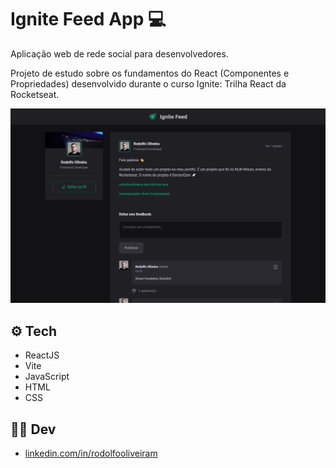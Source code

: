 # Ignite Feed App 💻

Aplicação web de rede social para desenvolvedores.

Projeto de estudo sobre os fundamentos do React (Componentes e Propriedades) desenvolvido durante o curso Ignite: Trilha React da Rocketseat.

![](./screencapture.jpg)

## :gear: Tech

- ReactJS
- Vite
- JavaScript
- HTML
- CSS

## 👨‍💻 Dev

- [linkedin.com/in/rodolfooliveiram](https://www.linkedin.com/in/rodolfooliveiram/)
